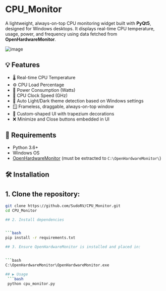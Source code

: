 # CPU_Monitor

A lightweight, always-on-top CPU monitoring widget built with **PyQt5**, designed for Windows desktops. It displays real-time CPU temperature, usage, power, and frequency using data fetched from **OpenHardwareMonitor**.

![image](https://github.com/user-attachments/assets/a07f3f87-cadf-422b-8215-76f22c6bf505)

## 💡 Features

- 🌡 Real-time CPU Temperature
- ⚙ CPU Load Percentage
- 🔋 Power Consumption (Watts)
- 🧠 CPU Clock Speed (GHz)
- 🎨 Auto Light/Dark theme detection based on Windows settings
- 🪟 Frameless, draggable, always-on-top window
- 🎨 Custom-shaped UI with trapezium decorations
- ❌ Minimize and Close buttons embedded in UI

## 🚀 Requirements

- Python 3.6+
- Windows OS
- [OpenHardwareMonitor](https://openhardwaremonitor.org/) (must be extracted to `C:\OpenHardwareMonitor\`)

## 🛠 Installation

## 1. Clone the repository:


   ```bash
   git clone https://github.com/SudoRV/CPU_Monitor.git
   cd CPU_Monitor

## 2. Install dependencies


   ```bash
   pip install -r requirements.txt

## 3. Ensure OpenHardwareMonitor is installed and placed in:


   ```bash
   C:\OpenHardwareMonitor\OpenHardwareMonitor.exe

## ▶️ Usage
    ```bash
    python cpu_monitor.py

